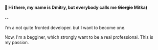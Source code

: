 #### 🤌 Hi there, my name is Dmitry, but everybody calls me ~~Giorgio~~ Mitka)
--

I'm a not quite fronted developer. but I want to become one.

Now, I'm a begginer, which strongly want to be a real professional. This is my passion.





<!--
**mitkermit/mitkermit** is a ✨ _special_ ✨ repository because its `README.md` (this file) appears on your GitHub profile.

Here are some ideas to get you started:

- 🔭 I’m currently working on ...
- 🌱 I’m currently learning ...
- 👯 I’m looking to collaborate on ...
- 🤔 I’m looking for help with ...
- 💬 Ask me about ...
- 📫 How to reach me: ...
- 😄 Pronouns: ...
- ⚡ Fun fact: ...
-->
